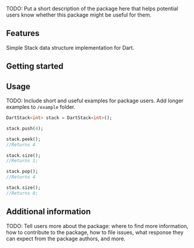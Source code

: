 
TODO: Put a short description of the package here that helps potential users
know whether this package might be useful for them.

## Features

Simple Stack data structure implementation for Dart.

## Getting started

## Usage

TODO: Include short and useful examples for package users. Add longer examples
to `/example` folder. 

```dart
DartStack<int> stack = DartStack<int>();

stack.push(4);

stack.peek();
//Returns 4

stack.size();
//Returns 1;

stack.pop();
//Returns 4

stack.size();
//Returns 0;
```

## Additional information

TODO: Tell users more about the package: where to find more information, how to 
contribute to the package, how to file issues, what response they can expect 
from the package authors, and more.
